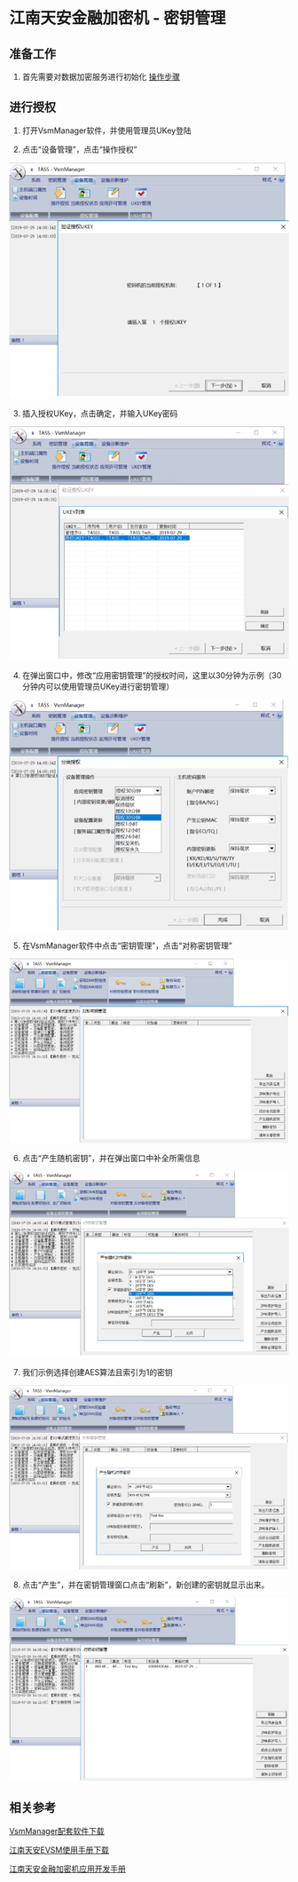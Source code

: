# 江南天安金融加密机 - 密钥管理
 
## 准备工作

1. 首先需要对数据加密服务进行初始化 [操作步骤](Tass-Instance.md)

## 进行授权

1. 打开VsmManager软件，并使用管理员UKey登陆

2. 点击“设备管理”，点击“操作授权”

![授权01](/image/CloudHSM/Tass/授权01.png)

3. 插入授权UKey，点击确定，并输入UKey密码

![授权02](/image/CloudHSM/Tass/授权02.png)

4. 在弹出窗口中，修改“应用密钥管理”的授权时间，这里以30分钟为示例（30分钟内可以使用管理员UKey进行密钥管理）

![授权04](/image/CloudHSM/Tass/授权04.png)

5. 在VsmManager软件中点击“密钥管理”，点击“对称密钥管理”

![密钥管理01](/image/CloudHSM/Tass/密钥管理01.png)

6. 点击“产生随机密钥”，并在弹出窗口中补全所需信息

![密钥管理02](/image/CloudHSM/Tass/密钥管理02.png)

7. 我们示例选择创建AES算法且索引为1的密钥

![密钥管理03](/image/CloudHSM/Tass/密钥管理03.png)

8. 点击“产生”，并在密钥管理窗口点击“刷新”，新创建的密钥就显示出来。

![密钥管理04](/image/CloudHSM/Tass/密钥管理04.png)



## 相关参考

[VsmManager配套软件下载](https://docs-downloads.s3.cn-north-1.jdcloud-oss.com/CloudHSM/VsmManager_1.2.2.15.rar)

[江南天安EVSM使用手册下载](https://docs-downloads.s3.cn-north-1.jdcloud-oss.com/CloudHSM/%E4%BA%91%E5%8A%A0%E5%AF%86%E6%9C%8D%E5%8A%A1-EVSM%E7%AE%A1%E7%90%86%E5%B7%A5%E5%85%B7%E7%94%A8%E6%88%B7%E4%BD%BF%E7%94%A8%E6%89%8B%E5%86%8CV1.3.pdf)

[江南天安金融加密机应用开发手册](https://docs-downloads.s3.cn-north-1.jdcloud-oss.com/CloudHSM/%E6%B1%9F%E5%8D%97%E5%A4%A9%E5%AE%89%E9%87%91%E8%9E%8D%E6%95%B0%E6%8D%AE%E5%AF%86%E7%A0%81%E6%9C%BA%E5%BA%94%E7%94%A8%E5%BC%80%E5%8F%91%E6%89%8B%E5%86%8C_V1.48.pdf)

